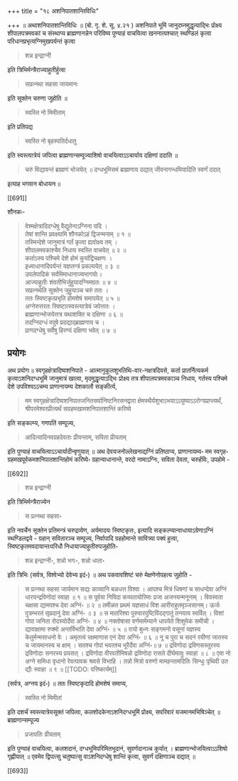 +++
title = "१८ अशनिपातशान्तिविधिः"

+++
॥ अथाशनिपातशान्तिविधिः ॥ (बो. गृ. शे. सू. ४.२१ ) अशनिपाते भूमिं जानुदघ्नमुद्धृत्याद्भिः प्रोक्ष्य शीपालपत्रमवकां च संस्थाप्य ब्राह्मणानन्नेन परिविष्य पुण्याहं वाचयित्वा खननात्पश्चात् स्थण्डिलं कृत्वा परिधानप्रभृत्यग्निमुखपर्यन्तं कृत्वा 

> शन्न इन्द्राग्नी

इति त्रिभिर्मन्त्रैराज्याहुतीर्हुत्वा 

> सप्रत्नथा सहसा जायमानः

इति सूक्तेन चरुणा जुहोति ॥ 

> स्वस्ति नो मिमीताम्

इति प्रतिपद्य 

> स्वस्ति नो बृहस्पतिर्दधातु

इति स्वस्त्यात्रेयं जपित्वा ब्राह्मणान्सम्पूज्याशिषो वाचयित्वाऽऽचार्याय दक्षिणां ददाति ॥ 

> चरुं विद्यावन्तं ब्राह्मणं भोजयेत् ॥ दग्धभूमिसमं ब्राह्मणाय दद्यात् जीवनागन्धमियादिति स्वर्णं ददात्

इत्याह भगवान बोधायनः॥

[[691]]

शौनकः- 

> वेश्मक्षेत्रादिदग्धेषु वैद्युतेनाऽग्निना यदि ।  
तेषां शान्ति प्रवक्ष्यामि शौनकोऽहं द्विजन्मनाम् ॥ १ ॥  
तस्मिन्देशे जानुमात्रं गर्तं कृत्वा ह्यवोक्ष्य तम् ।  
शीपालमवकाश्चैव निधाय स्वस्ति वाचयेत् ॥ २ ॥  
कर्ताऽस्य पश्चिमे देशे होमं कुर्याद्विचक्षणः ।  
इध्माधानादिपर्यन्तं यज्ञतन्त्रं प्रकल्पयेत् ॥ ३ ॥  
उपलेपादिकं सर्वमिमाधानाज्यभागयोः।  
आज्याहुतीः शंवतीभिर्जुहुयादग्निमग्रतः ॥ ४ ॥  
सप्रत्नथेति सूक्तेन जुहुयाञ्च चरुं ततः ।  
ततः स्विष्टकृत्प्रभृति होमशेषं समापयेत् ॥ ५ ॥  
अग्नेरुत्तरतः स्विष्टात्स्वस्त्यात्रेयं जपेत्ततः ।  
ब्राह्मणान्भोजयेत्तत्र यथाशक्ति च दक्षिणा ॥ ६ ॥  
तदग्निदग्धं वपुषे प्रदद्याद्ब्राह्मणाय च ।  
प्राणदग्धेषु सर्वेषु हिरण्यं दक्षिणा भवेत् ॥ ७ ॥

## प्रयोगः

अथ प्रयोगः॥ स्वगृहक्षेत्रादिष्वशनिपाते - आत्मानुकूलशुभतिथि-वार-नक्षत्रदिवसे, कर्ता प्रातर्नित्यकर्म कृत्वाऽशनिदग्धभूमिं जानुमात्रं खात्वा, मृदमुद्धृत्याऽद्भिः प्रोक्ष्य तत्र शीपालपत्रमवकाञ्च निधाय, गर्तस्य पश्चिमे देशे उपविश्यऽऽचम्य प्राणानायम्य देशकालौ सङ्कीर्त्य, 

> मम स्वगृहक्षेत्रादिष्वशनिपातजनितसर्वानिष्टनिरसनद्वारा क्षेमस्थैर्यशुभाऽभयाऽऽयुष्याऽऽरोग्यप्राप्त्यर्थं, श्रीपरमेश्वरप्रीत्यर्थं सग्रहमखामशनिपातशान्तिं करिष्ये

इति सङ्कल्प्य, गणपतिं सम्पूज्य, 

> आदित्यादिनवग्रहदेवताः प्रीयन्ताम्, सविता प्रीयताम्

इति पुण्याहं वाचयित्वाऽऽचार्यादीन्वृणुयात् ॥ अथ देवयजनोल्लेखनाद्यग्निं प्रतिष्ठाप्य, प्राणानायम्य॰ मम स्वगृह॰ ग्रहमखपूर्वकमशनिपातशान्तिहोमं करिष्ये॰ ग्रहान्वाधानान्ते, वरदो नामाऽग्निः, सविता देवता, चरुर्हविः, उपहोमे - 

[[692]]

> शन्न इन्द्राग्नी

इति त्रिभिर्मन्त्रैराज्येन 

> स प्रत्नथा सहसा॰

इति नवर्चेन सूक्तेन प्रतिमन्त्रं चरुद्रव्येण, अर्यमादयः स्विष्टकृतः, इत्यादि सङ्कल्प्यान्वाधायाऽग्रेणाऽग्निं स्थण्डिलद्वये - ग्रहान् सवितारञ्च सम्पूज्य, निर्वापादि ग्रहहोमान्ते सावित्र्या पक्वं हुत्वा, स्विष्टकृतमवदायान्तःपरिधौ निधायाज्याहुतीरुपजुहोति- 

> शन्न इन्द्राग्नी॰, शन्नो भगः॰, शन्नो धाता॰

इति त्रिभिः (सर्वत्र, विश्वेभ्यो देवेभ्य इदं॰) ॥ अथ पकवावशिष्टं चरुं मेक्षणेनोपहत्य जुहोति - 

> स प्रत्नथा सहसा जार्यमान सद्यः काव्यानि बळधत्त विश्वा । आपश्च मित्रं धिषणां च साधन्देवा अग्निं धारयन्द्रविणोदां स्वाहा ॥ १ ॥ स पूर्वया निविदा कव्यतायोरिमाः प्रजा अजनयन्मनूनाम् । विवस्वता चक्षसा द्यामपश्च देवा अग्निं॰ ॥ २ ॥ तमीळत प्रथमं यज्ञसाधं विश आरीराहुतमृञ्जसानम्। ऊर्जः पुत्रम्भरतं सृप्रदानुं देवा अग्निं॰ ॥ ३ ॥ स मातरिश्वा पुरुवारपुष्टिविंदद्गातुं तनयाय स्वर्वित् । विशां गोपा जनिता रोदस्योर्देवा अग्निं॰ ॥ ४ ॥ नक्तोषासा वर्णमामेम्याने धापयेते शिशुमेकं समीची । द्यावाक्षामा रुक्मो अन्तर्विभाति देवा अग्निं॰ ॥ ५ ॥ रायो बुध्नः सङ्गमनो वसूनां यज्ञस्य केतुर्मन्मसाधनो वेः । अमृतत्वं रक्षमाणास एनं देवा अग्निं॰ ॥ ६ ॥ नू च पुरा च सदनं रयीणां जातस्य च जायमानस्य च क्षाम् । सतश्च गोपां भवतश्च भूरैर्देवा अग्निं॰॥ ७ ॥ द्रविणोदा द्रविणसस्तुरस्य द्रविणोदाः सनरस्य प्रयसत् । द्रविणोदा वीरवतीमिषन्नो द्रविणोदा रासते दीर्घमायुः स्वाहा॑ ॥ ८ ॥ एवा नो अग्ने समिधा वृधानो रेवत्पावक श्रवसे विभाहि । तन्नो मित्रो वरुणो मामहन्तामदितिः सिन्धुः पृथिवी उत द्यौः स्वाहा ॥ ९ ॥ 
[[TODO: परिष्कार्यम्]]

(सर्वत्र, अग्नय इदं॰) ॥ ततः स्विष्टकृदादि होमशेषं समाप्य, 

> स्वस्ति नो मिमीतां

इति दशर्चं स्वस्त्यात्रेयसूक्तं जपित्वा, कलशोदकेनाऽशनिदग्धभूमिं प्रोक्ष्य, सपरिवारं यजमानमभिषिञ्चेत् ॥ ब्राह्मणान्सम्पूज्य

> प्रजापतिः प्रीयताम्

इति पुण्याहं वाचयित्वा, कलशदानं, दग्धभूमिपरिमितभूदानं, सुवर्णदानञ्च कुर्यात् । ब्राह्मणान्भोजयित्वाऽऽशिषो गृह्णीयात् ॥ एवमेव द्विपात्सु चतुष्पात्सु वाऽशनिदग्धेषु शान्तिं कृत्वा, सुवर्णं दक्षिणाञ्च दद्यात् ॥ 

[[693]]
